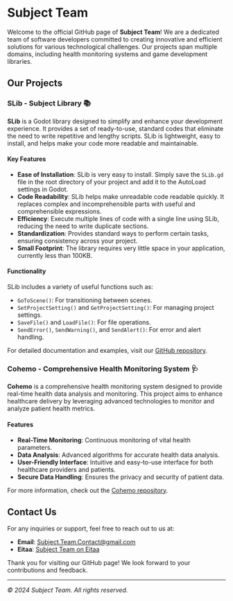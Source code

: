 # Subject Team

Welcome to the official GitHub page of **Subject Team**! We are a dedicated team of software developers committed to creating innovative and efficient solutions for various technological challenges. Our projects span multiple domains, including health monitoring systems and game development libraries.

## Our Projects

### SLib - Subject Library 📚

**SLib** is a Godot library designed to simplify and enhance your development experience. It provides a set of ready-to-use, standard codes that eliminate the need to write repetitive and lengthy scripts. SLib is lightweight, easy to install, and helps make your code more readable and maintainable.

#### Key Features
- **Ease of Installation**: SLib is very easy to install. Simply save the `SLib.gd` file in the root directory of your project and add it to the AutoLoad settings in Godot.
- **Code Readability**: SLib helps make unreadable code readable quickly. It replaces complex and incomprehensible parts with useful and comprehensible expressions.
- **Efficiency**: Execute multiple lines of code with a single line using SLib, reducing the need to write duplicate sections.
- **Standardization**: Provides standard ways to perform certain tasks, ensuring consistency across your project.
- **Small Footprint**: The library requires very little space in your application, currently less than 100KB.

#### Functionality
SLib includes a variety of useful functions such as:
- `GoToScene()`: For transitioning between scenes.
- `SetProjectSetting()` and `GetProjectSetting()`: For managing project settings.
- `SaveFile()` and `LoadFile()`: For file operations.
- `SendError()`, `SendWarning()`, and `SendAlert()`: For error and alert handling.

For detailed documentation and examples, visit our [GitHub repository](https://github.com/Subject-Team).

### Cohemo - Comprehensive Health Monitoring System 🩺

**Cohemo** is a comprehensive health monitoring system designed to provide real-time health data analysis and monitoring. This project aims to enhance healthcare delivery by leveraging advanced technologies to monitor and analyze patient health metrics.

#### Features
- **Real-Time Monitoring**: Continuous monitoring of vital health parameters.
- **Data Analysis**: Advanced algorithms for accurate health data analysis.
- **User-Friendly Interface**: Intuitive and easy-to-use interface for both healthcare providers and patients.
- **Secure Data Handling**: Ensures the privacy and security of patient data.

For more information, check out the [Cohemo repository](https://github.com/Subject-Team).

## Contact Us

For any inquiries or support, feel free to reach out to us at:
- **Email**: Subject.Team.Contact@gmail.com
- **Eitaa**: [Subject Team on Eitaa](https://eitaa.com/subject_team)

Thank you for visiting our GitHub page! We look forward to your contributions and feedback.

---

*© 2024 Subject Team. All rights reserved.*
